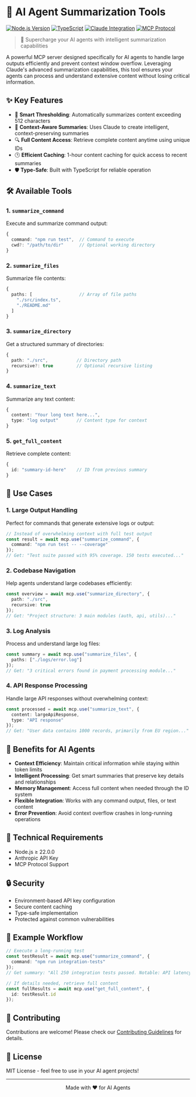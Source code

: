 # 🤖 AI Agent Summarization Tools

[![Node.js Version](https://img.shields.io/badge/node-%3E%3D22.0.0-brightgreen)](https://nodejs.org)
[![TypeScript](https://img.shields.io/badge/TypeScript-5.7-blue)](https://www.typescriptlang.org/)
[![Claude Integration](https://img.shields.io/badge/Claude-3.0-purple)](https://anthropic.com)
[![MCP Protocol](https://img.shields.io/badge/MCP-0.6.0-orange)](https://modelcontextprotocol.ai)

> 🚀 Supercharge your AI agents with intelligent summarization capabilities

A powerful MCP server designed specifically for AI agents to handle large outputs efficiently and prevent context window overflow. Leveraging Claude's advanced summarization capabilities, this tool ensures your agents can process and understand extensive content without losing critical information.

## ✨ Key Features

- 🔄 **Smart Thresholding**: Automatically summarizes content exceeding 512 characters
- 🧠 **Context-Aware Summaries**: Uses Claude to create intelligent, context-preserving summaries
- 🔍 **Full Content Access**: Retrieve complete content anytime using unique IDs
- 🕒 **Efficient Caching**: 1-hour content caching for quick access to recent summaries
- 🛡️ **Type-Safe**: Built with TypeScript for reliable operation

## 🛠️ Available Tools

### 1. `summarize_command`
Execute and summarize command output:
```typescript
{
  command: "npm run test",  // Command to execute
  cwd?: "/path/to/dir"      // Optional working directory
}
```

### 2. `summarize_files`
Summarize file contents:
```typescript
{
  paths: [                  // Array of file paths
    "./src/index.ts",
    "./README.md"
  ]
}
```

### 3. `summarize_directory`
Get a structured summary of directories:
```typescript
{
  path: "./src",           // Directory path
  recursive?: true         // Optional recursive listing
}
```

### 4. `summarize_text`
Summarize any text content:
```typescript
{
  content: "Your long text here...",
  type: "log output"       // Content type for context
}
```

### 5. `get_full_content`
Retrieve complete content:
```typescript
{
  id: "summary-id-here"    // ID from previous summary
}
```

## 🎯 Use Cases

### 1. Large Output Handling
Perfect for commands that generate extensive logs or output:
```typescript
// Instead of overwhelming context with full test output
const result = await mcp.use("summarize_command", {
  command: "npm run test -- --coverage"
});
// Get: "Test suite passed with 95% coverage. 150 tests executed..."
```

### 2. Codebase Navigation
Help agents understand large codebases efficiently:
```typescript
const overview = await mcp.use("summarize_directory", {
  path: "./src",
  recursive: true
});
// Get: "Project structure: 3 main modules (auth, api, utils)..."
```

### 3. Log Analysis
Process and understand large log files:
```typescript
const summary = await mcp.use("summarize_files", {
  paths: ["./logs/error.log"]
});
// Get: "3 critical errors found in payment processing module..."
```

### 4. API Response Processing
Handle large API responses without overwhelming context:
```typescript
const processed = await mcp.use("summarize_text", {
  content: largeApiResponse,
  type: "API response"
});
// Get: "User data contains 1000 records, primarily from EU region..."
```

## 🚀 Benefits for AI Agents

- **Context Efficiency**: Maintain critical information while staying within token limits
- **Intelligent Processing**: Get smart summaries that preserve key details and relationships
- **Memory Management**: Access full content when needed through the ID system
- **Flexible Integration**: Works with any command output, files, or text content
- **Error Prevention**: Avoid context overflow crashes in long-running operations

## 🔧 Technical Requirements

- Node.js ≥ 22.0.0
- Anthropic API Key
- MCP Protocol Support

## 🔒 Security

- Environment-based API key configuration
- Secure content caching
- Type-safe implementation
- Protected against common vulnerabilities

## 🌟 Example Workflow

```typescript
// Execute a long-running test
const testResult = await mcp.use("summarize_command", {
  command: "npm run integration-tests"
});
// Get summary: "All 250 integration tests passed. Notable: API latency..."

// If details needed, retrieve full content
const fullResults = await mcp.use("get_full_content", {
  id: testResult.id
});
```

## 🤝 Contributing

Contributions are welcome! Please check our [Contributing Guidelines](CONTRIBUTING.md) for details.

## 📝 License

MIT License - feel free to use in your AI agent projects!

---

<p align="center">
  Made with ❤️ for AI Agents
</p>
